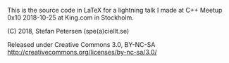 This is the source code in LaTeX for a lightning talk I made at
C++ Meetup 0x10 2018-10-25 at King.com in Stockholm.

(C) 2018, Stefan Petersen (spe(a)ciellt.se)

Released under Creative Commons 3.0, BY-NC-SA 
http://creativecommons.org/licenses/by-nc-sa/3.0/
